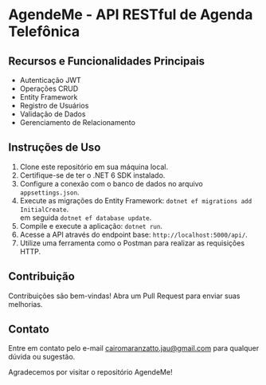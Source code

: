<!DOCTYPE html>
<html>
<head>
  <meta charset="UTF-8">
</head>
<body>
  <h1>AgendeMe - API RESTful de Agenda Telefônica</h1>
  
  <h2>Recursos e Funcionalidades Principais</h2>
  <ul>
    <li>Autenticação JWT</li>
    <li>Operações CRUD</li>
    <li>Entity Framework</li>
    <li>Registro de Usuários</li>
    <li>Validação de Dados</li>
    <li>Gerenciamento de Relacionamento</li>
  </ul>
  
  <h2>Instruções de Uso</h2>
  <ol>
    <li>Clone este repositório em sua máquina local.</li>
    <li>Certifique-se de ter o .NET 6 SDK instalado.</li>
    <li>Configure a conexão com o banco de dados no arquivo <code>appsettings.json</code>.</li>
    <li>Execute as migrações do Entity Framework: <code>dotnet ef migrations add InitialCreate</code>.</li> em seguida <code>dotnet ef database update</code>.</li>
    <li>Compile e execute a aplicação: <code>dotnet run</code>.</li>
    <li>Acesse a API através do endpoint base: <code>http://localhost:5000/api/</code>.</li>
    <li>Utilize uma ferramenta como o Postman para realizar as requisições HTTP.</li>
  </ol>
  
  <h2>Contribuição</h2>
  <p>Contribuições são bem-vindas! Abra um Pull Request para enviar suas melhorias.</p>
  
  <h2>Contato</h2>
  <p>Entre em contato pelo e-mail <a href="mailto:cairomaranzatto.jau@gmail.com">cairomaranzatto.jau@gmail.com</a> para qualquer dúvida ou sugestão.</p>
  
  <p>Agradecemos por visitar o repositório AgendeMe!</p>
</body>
</html>
